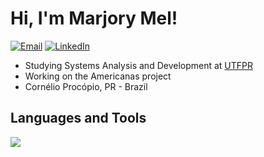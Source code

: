 <h1>Hi, I'm Marjory Mel!</h2>
<div style="display: inline-block;">
    <a href="marjorymel48@gmail.com"><img src="https://img.shields.io/badge/Email-FFF?style=for-the-badge&logo=gmail&logoColor=black" alt="Email"></a>
    <a href="https://www.linkedin.com/in/marjorymell" target="_blank"><img src="https://img.shields.io/badge/LinkedIn-FFF?style=for-the-badge&logo=linkedin&logoColor=black" alt="LinkedIn"></a>
</div>


<p></p>

- Studying Systems Analysis and Development at [UTFPR](https://www.utfpr.edu.br/)
- Working on the Americanas project
- Cornélio Procópio, PR - Brazil



<p></p>
<h2>Languages and Tools</h2>
<img src="https://skillicons.dev/icons?i=javascript,html,git,css,c,vscode,github,java,cypress" />




